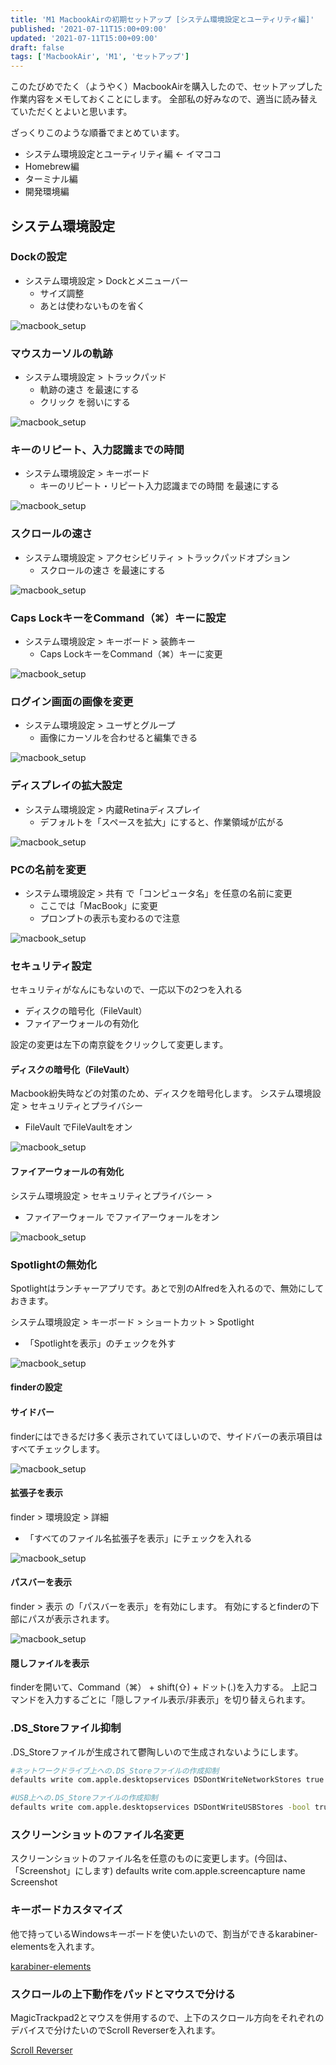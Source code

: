 ```yaml
---
title: 'M1 MacbookAirの初期セットアップ [システム環境設定とユーティリティ編]'
published: '2021-07-11T15:00+09:00'
updated: '2021-07-11T15:00+09:00'
draft: false
tags: ['MacbookAir', 'M1', 'セットアップ']
---
```


このたびめでたく（ようやく）MacbookAirを購入したので、セットアップした作業内容をメモしておくことにします。
全部私の好みなので、適当に読み替えていただくとよいと思います。

ざっくりこのような順番でまとめています。

- システム環境設定とユーティリティ編 ← イマココ
- Homebrew編
- ターミナル編
- 開発環境編

## システム環境設定

### Dockの設定

- システム環境設定 > Dockとメニューバー
    - サイズ調整
    - あとは使わないものを省く

![macbook_setup](./macbook_setup/dock.png)

### マウスカーソルの軌跡

- システム環境設定 > トラックパッド
    - 軌跡の速さ を最速にする
    - クリック を弱いにする

![macbook_setup](./macbook_setup/trackpad.png)

### キーのリピート、入力認識までの時間

- システム環境設定 > キーボード
    - キーのリピート・リピート入力認識までの時間 を最速にする

![macbook_setup](./macbook_setup/keybord.png)

### スクロールの速さ

- システム環境設定 > アクセシビリティ > トラックパッドオプション
    - スクロールの速さ を最速にする

![macbook_setup](./macbook_setup/scroll.png)

### Caps LockキーをCommand（⌘）キーに設定

- システム環境設定 > キーボード > 装飾キー
    - Caps LockキーをCommand（⌘）キーに変更

![macbook_setup](./macbook_setup/capsLock.png)

### ログイン画面の画像を変更

- システム環境設定 > ユーザとグループ
    - 画像にカーソルを合わせると編集できる 

![macbook_setup](./macbook_setup/user.png)

### ディスプレイの拡大設定

- システム環境設定 > 内蔵Retinaディスプレイ
    - デフォルトを「スペースを拡大」にすると、作業領域が広がる

![macbook_setup](./macbook_setup/display.png)

### PCの名前を変更

- システム環境設定 > 共有 で「コンピュータ名」を任意の名前に変更
    - ここでは「MacBook」に変更
    - プロンプトの表示も変わるので注意

![macbook_setup](./macbook_setup/pcname.png)

### セキュリティ設定

セキュリティがなんにもないので、一応以下の2つを入れる

- ディスクの暗号化（FileVault）
- ファイアーウォールの有効化

設定の変更は左下の南京錠をクリックして変更します。

#### ディスクの暗号化（FileVault）

Macbook紛失時などの対策のため、ディスクを暗号化します。
システム環境設定 > セキュリティとプライバシー
- FileVault でFileVaultをオン

![macbook_setup](./macbook_setup/fileVault.png)

#### ファイアーウォールの有効化

システム環境設定 > セキュリティとプライバシー > 
- ファイアーウォール でファイアーウォールをオン

![macbook_setup](./macbook_setup/fire.png)

### Spotlightの無効化

Spotlightはランチャーアプリです。あとで別のAlfredを入れるので、無効にしておきます。

システム環境設定 > キーボード > ショートカット > Spotlight 
- 「Spotlightを表示」のチェックを外す

![macbook_setup](./macbook_setup/spotlight.png)

#### finderの設定

#### サイドバー
finderにはできるだけ多く表示されていてほしいので、サイドバーの表示項目はすべてチェックします。

![macbook_setup](./macbook_setup/finder.png)

#### 拡張子を表示

finder > 環境設定 > 詳細
- 「すべてのファイル名拡張子を表示」にチェックを入れる

![macbook_setup](./macbook_setup/kakucyousi.png)

#### パスバーを表示

finder > 表示 の「パスバーを表示」を有効にします。
有効にするとfinderの下部にパスが表示されます。

![macbook_setup](./macbook_setup/pathbar.png)

#### 隠しファイルを表示

finderを開いて、Command（⌘） + shift(⇧) + ドット(.)を入力する。
上記コマンドを入力するごとに「隠しファイル表示/非表示」を切り替えられます。

### .DS_Storeファイル抑制
.DS_Storeファイルが生成されて鬱陶しいので生成されないようにします。

```bash
#ネットワークドライブ上への.DS_Storeファイルの作成抑制
defaults write com.apple.desktopservices DSDontWriteNetworkStores true

#USB上への.DS_Storeファイルの作成抑制
defaults write com.apple.desktopservices DSDontWriteUSBStores -bool true
```


### スクリーンショットのファイル名変更

スクリーンショットのファイル名を任意のものに変更します。(今回は、「Screenshot」にします)
defaults write com.apple.screencapture name Screenshot


### キーボードカスタマイズ

他で持っているWindowsキーボードを使いたいので、割当ができるkarabiner-elementsを入れます。

[karabiner-elements](https://karabiner-elements.pqrs.org/)

### スクロールの上下動作をパッドとマウスで分ける

MagicTrackpad2とマウスを併用するので、上下のスクロール方向をそれぞれのデバイスで分けたいのでScroll Reverserを入れます。

[Scroll Reverser](https://pilotmoon.com/scrollreverser/)